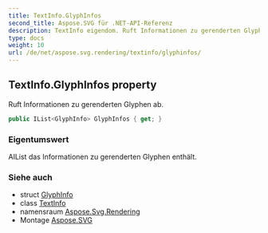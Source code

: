 ```yaml
---
title: TextInfo.GlyphInfos
second_title: Aspose.SVG für .NET-API-Referenz
description: TextInfo eigendom. Ruft Informationen zu gerenderten Glyphen ab.
type: docs
weight: 10
url: /de/net/aspose.svg.rendering/textinfo/glyphinfos/
---
```

## TextInfo.GlyphInfos property

Ruft Informationen zu gerenderten Glyphen ab.

```csharp
public IList<GlyphInfo> GlyphInfos { get; }
```

### Eigentumswert

AIList das Informationen zu gerenderten Glyphen enthält.

### Siehe auch

* struct [GlyphInfo](../../glyphinfo/)
* class [TextInfo](../)
* namensraum [Aspose.Svg.Rendering](../../textinfo/)
* Montage [Aspose.SVG](../../../)


